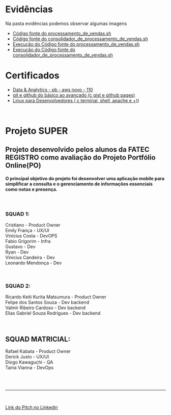 
# Evidências

Na pasta evidências podemos observar algumas imagens

- [Código fonte do processamento_de_vendas.sh](https://github.com/rafaelkabata/ProgramaBolsasPB/blob/main/Sprint%201/evidencias/Imagem%201.jpg)
- [Código fonte do consolidador_de_processamento_de_vendas.sh](https://github.com/rafaelkabata/ProgramaBolsasPB/blob/main/Sprint%201/evidencias/Imagem%202.jpg)
- [Execução do Código fonte do processamento_de_vendas.sh](https://github.com/rafaelkabata/ProgramaBolsasPB/blob/main/Sprint%201/evidencias/Imagem%203.jpg)
- [Execução do Código fonte do consolidador_de_processamento_de_vendas.sh](https://github.com/rafaelkabata/ProgramaBolsasPB/blob/main/Sprint%201/evidencias/Imagem%204.jpg)



</div>

# Certificados


- [Data & Analytics - pb - aws novo - 110](https://github.com/rafaelkabata/ProgramaBolsasPB/blob/main/Sprint%201/certificados/Data%20%26%20Analytics%20-%20pb%20-%20aws%20novo%20-%20110.jpg)
- [git e github do básico ao avançado (c gist e github pages)](https://github.com/rafaelkabata/ProgramaBolsasPB/blob/main/Sprint%201/certificados/git%20e%20github%20do%20b%C3%A1sico%20ao%20avan%C3%A7ado%20(c%20gist%20e%20github%20pages).jpg)
- [Linux para Desenvolvedores ( c terminal, shell, apache e +)](https://github.com/rafaelkabata/ProgramaBolsasPB/blob/main/Sprint%201/certificados/Linux%20para%20Desenvolvedores%20(%20c%20terminal%2C%20shell%2C%20apache%20e%20%2B).jpg))

</div>

<br>

# Projeto SUPER 

## Projeto desenvolvido pelos alunos da FATEC REGISTRO como avaliação do Projeto Portfólio Online(PO)


#### O principal objetivo do projeto foi desenvolver uma aplicação mobile para simplificar a consulta e o gerenciamento de informações essenciais como notas e presença.

<br>

### SQUAD 1:
Cristiano - Product Owner <br>
Emily França - UX/UI <br>
Vinícius Costa - DevOPS <br>
Fabio Grigorim - Infra <br>
Gustavo - Dev <br>
Ryan - Dev <br>
Vinicius Candeira - Dev <br>
Leonardo Mendonça - Dev <br>

<br>

###  SQUAD 2: 
Ricardo Keiti Kurita Matsumura - Product Owner <br>
Felipe dos Santos Souza - Dev backend <br>
Valmir Ribeiro Cardoso - Dev backend <br>
Elias Gabriel Souza Rodrigues - Dev backend <br>

<br>

## SQUAD MATRICIAL:
Rafael Kabata - Product Owner <br>
Derick Justo - UX/UI <br>
Diogo Kawaguchi - QA <br>
Taina Vianna - DevOps <br>

<br><br>

---------------------------------------------------------------------------------------------------

<br>

[Link do Pitch no Linkedin]()

